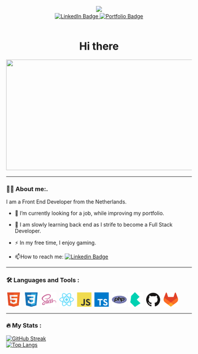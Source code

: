 <div id="header" align="center">
  <img src="https://media.giphy.com/media/M9gbBd9nbDrOTu1Mqx/giphy.gif" width="100"/>
  <div id="badges">
  <a href="https://nl.linkedin.com/in/stephan-vd-m">
    <img src="https://img.shields.io/badge/LinkedIn-blue?style=for-the-badge&logo=linkedin&logoColor=white" alt="LinkedIn Badge"/>
  </a>
  <a href="https://www.stephanvdmeijden.com">
    <img src="https://img.shields.io/badge/-My%20portfolio-important?style=for-the-badge" alt="Portfolio Badge"/>
  </a>
</div>
  <img src="https://komarev.com/ghpvc/?username=aevitas1&style=flat-square&color=blue" alt=""/>
</div>
<div align="center">
  <h1>Hi there</h1>
  <img src="https://media.giphy.com/media/dWesBcTLavkZuG35MI/giphy.gif" width="600" height="300"/>
</div>

---


### :man_technologist: About me:.

I am a Front End Developer from the Netherlands.

- :telescope: I’m currently looking for a job, while improving my portfolio.

- :seedling: I am slowly learning back end as I strife to become a Full Stack Developer.

- :zap: In my free time, I enjoy gaming.

- :mailbox:How to reach me: [![Linkedin Badge](https://img.shields.io/badge/-kakbar-blue?style=flat&logo=Linkedin&logoColor=white)]([your-linkedin-url](https://nl.linkedin.com/in/stephan-vd-m"))

---

### :hammer_and_wrench: Languages and Tools :

<div>
  <img src="https://raw.githubusercontent.com/devicons/devicon/master/icons/html5/html5-original.svg" title="HTML5" alt="HTML5" width="40" height="40"/>&nbsp;
  <img src="https://raw.githubusercontent.com/devicons/devicon/master/icons/css3/css3-original.svg" title="CSS3" alt="CSS3" width="40" height="40"/>&nbsp;
  <img src="https://github.com/devicons/devicon/blob/master/icons/sass/sass-original.svg" title="SASS" alt="SASS" width="40" height="40"/>&nbsp;
  <img src="https://raw.githubusercontent.com/devicons/devicon/master/icons/react/react-original.svg" title="React" alt="React" width="40" height="40"/>&nbsp;
  <img src="https://raw.githubusercontent.com/devicons/devicon/master/icons/javascript/javascript-original.svg" title="JavaScript" alt="JavaScript" width="40" height="40"/>&nbsp;
  <img src="https://raw.githubusercontent.com/devicons/devicon/master/icons/typescript/typescript-original.svg" title="Typescript" alt="Typescript" width="40" height="40"/>&nbsp;
  <img src="https://raw.githubusercontent.com/devicons/devicon/master/icons/php/php-original.svg" title="PHP" alt="PHP" width="40" height="40"/>
  <img src="https://github.com/devicons/devicon/blob/master/icons/bulma/bulma-plain.svg" title="Bulma" alt="Bulma" width="40" height="40"/>&nbsp;
  <img src="https://raw.githubusercontent.com/devicons/devicon/master/icons/github/github-original.svg" title="Github" alt="Github" width="40" height="40"/>&nbsp;
  <img src="https://raw.githubusercontent.com/devicons/devicon/master/icons/gitlab/gitlab-original.svg" title="Gitlab" alt="Gitlab" width="40" height="40"/>&nbsp;
  </div>
  
  ---

### :fire: My Stats :

[![GitHub Streak](http://github-readme-streak-stats.herokuapp.com?user=aevitas1&theme=holi-theme&hide_border=true&date_format=j%20M%5B%20Y%5D&mode=weekly)](https://git.io/streak-stats) <br>
[![Top Langs](https://github-readme-stats.vercel.app/api/top-langs/?username=aevitas1&layout=compact&theme=vision-friendly-dark)](https://github.com/anuraghazra/github-readme-stats)
<!---
aevitas1/aevitas1 is a ✨ special ✨ repository because its `README.md` (this file) appears on your GitHub profile.
You can click the Preview link to take a look at your changes.
--->

